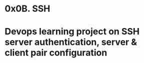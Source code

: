 # 0x0B. SSH
# Devops learning project on SSH server authentication, server & client pair configuration
